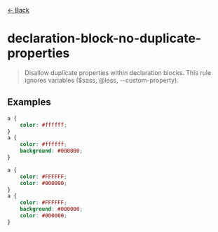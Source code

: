 [&#x2190; Back](./)
# declaration-block-no-duplicate-properties

> Disallow duplicate properties within declaration blocks.
This rule ignores variables ($sass, @less, --custom-property).

 

## Examples

<code-highlight>
 
<div slot="correct">

```css
a { 
    color: #ffffff;
}
a { 
    color: #ffffff; 
    background: #000000;
}
```

</div>

 
<div slot="incorrect">

```css
a { 
    color: #FFFFFF;
    color: #000000; 
}
a { 
    color: #FFFFFF;
    background: #000000; 
    color: #000000;
}
```

</div>

 
</code-highlight>

